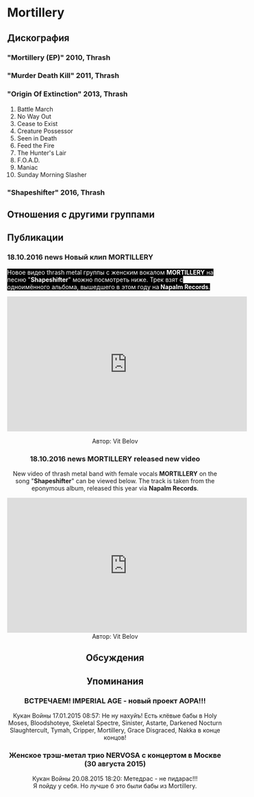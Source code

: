# Mortillery



## Дискография

### "Mortillery (EP)" 2010, Thrash



### "Murder Death Kill" 2011, Thrash



### "Origin Of Extinction" 2013, Thrash

01. Battle March
02. No Way Out
03. Cease to Exist
04. Creature Possessor
05. Seen in Death
06. Feed the Fire
07. The Hunter's Lair
08. F.O.A.D.
09. Maniac
10. Sunday Morning Slasher

### "Shapeshifter" 2016, Thrash




## Отношения с другими группами


## Публикации

### 18.10.2016 news Новый клип MORTILLERY

<p><font color="#ffffff" style="background-color: rgb(0, 0, 0);">Новое видео thrash metal группы с женским вокалом <strong>MORTILLERY</strong> на песню "<strong>Shapeshifter</strong>" можно посмотреть ниже. Трек взят с одноимённого альбома, вышедшего в этом году на<strong> Napalm Records</strong>.</font></p><p><font color="#ffffff" style="background-color: rgb(0, 0, 0);"></font><center><iframe width="560" height="315" src="https://www.youtube.com/embed/d8dnLA5r1Og" frameborder="0" allowfullscreen></iframe></p>
Автор: Vit Belov

### 18.10.2016 news MORTILLERY released new video

New video of thrash metal band with female vocals <strong>MORTILLERY</strong> on the song "<strong>Shapeshifter</strong>" can be viewed below. The track is taken from the eponymous album, released this year via <strong>Napalm Records</strong>.<p><center><iframe width="560" height="315" src="https://www.youtube.com/embed/d8dnLA5r1Og" frameborder="0" allowfullscreen></iframe>
Автор: Vit Belov


## Обсуждения


## Упоминания

### ВСТРЕЧАЕМ! IMPERIAL AGE - новый проект АОРА!!!

Кукан Войны 17.01.2015 08:57:
Не ну нахуйъ! Есть клёвые бабы в Holy Moses, Bloodshoteye, Skeletal Spectre, Sinister, Astarte, Darkened Nocturn Slaughtercult, Tymah, Cripper, Mortillery, Grace Disgraced, Nakka в конце концов!

### Женское трэш-метал трио NERVOSA с концертом в Москве (30 августа 2015)

Кукан Войны 20.08.2015 18:20:
Метедрас - не пидарас!!!<BR>Я пойду у себя. Но лучше б это были бабы из Mortillery.

